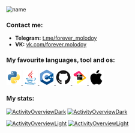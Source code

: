<p><img align="center" src="https://readme-typing-svg.herokuapp.com?color=%233772DF&center=true&lines=%F0%9F%91%8B+Hello%2C+my+name+is+Danila" alt="name" /></p>

### Contact me:

- **Telegram:** [t.me/forever_molodoy](https://t.me/forever_molodoy)
- **VK:** [vk.com/forever.molodoy](https://vk.com/forever.molodoy)

### My favourite languages, tool and os:

<p align="left">
<a href="https://www.python.org"> <img src="https://raw.githubusercontent.com/devicons/devicon/master/icons/python/python-original.svg" alt="python" width="40" height="40"/> </a>
<a href="https://www.java.com"> <img src="https://raw.githubusercontent.com/devicons/devicon/master/icons/java/java-original.svg" alt="java" width="40" height="40"/> </a>
<a href="https://isocpp.org/"> <img src="https://raw.githubusercontent.com/devicons/devicon/master/icons/cplusplus/cplusplus-original.svg" alt="c++" width="40" height="40"/> </a>
<a href="https://github.com"> <img src="https://raw.githubusercontent.com/devicons/devicon/master/icons/github/github-original.svg" alt="github" width="40" height="40"/> </a>
<a href="https://www.jetbrains.com/"> <img src="https://raw.githubusercontent.com/devicons/devicon/master/icons/jetbrains/jetbrains-original.svg" alt="jb" width="40" height="40"/> </a>
<a href="https://apple.com/"> <img src="https://raw.githubusercontent.com/devicons/devicon/master/icons/apple/apple-original.svg" alt="macos" width="40" height="40"/> </a>
</p>

### My stats:
[![ActivityOverviewDark](https://github-readme-stats.vercel.app/api/top-langs/?username=Tanax-Xt&theme=dark)](https://github.com/Tanax-Xt?tab=repositories&q=&type=&language=&sort=name#gh-dark-mode-only)
[![ActivityOverviewDark](https://github-readme-stats.vercel.app/api?username=Tanax-Xt&show_icons=true&title_color=2f81f7&text_color=e6edf3&icon_color=7d8590&border_color=30363d&bg_color=00000000&custom_title=Activity%20Overview&count_private=true#gh-dark-mode-only)](https://github.com/Tanax-Xt?tab=repositories&q=&type=&language=&sort=name#gh-dark-mode-only)


[![ActivityOverviewLight](https://github-readme-stats.vercel.app/api/top-langs/?username=Tanax-Xt)](https://github.com/Tanax-Xt?tab=repositories&q=&type=&language=&sort=name#gh-light-mode-only)
[![ActivityOverviewLight](https://github-readme-stats.vercel.app/api?username=Tanax-Xt&show_icons=true&title_color=0969da&text_color=24292f&icon_color=0969da&border_color=d0d7de&theme=default&custom_title=GitHub%20Activity%20Overview&count_private=true#gh-light-mode-only)](https://github.com/Tanax-Xt?tab=repositories&q=&type=&language=&sort=name#gh-light-mode-only)
